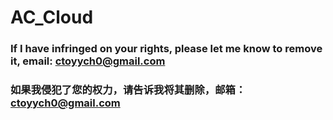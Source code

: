 # AC_Cloud
### If I have infringed on your rights, please let me know to remove it, email: ctoyych0@gmail.com
### 如果我侵犯了您的权力，请告诉我将其删除，邮箱：ctoyych0@gmail.com
